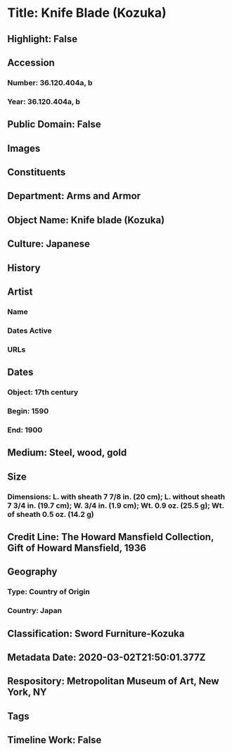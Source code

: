 # Title: Knife Blade (Kozuka)
## Highlight: False
## Accession
### Number: 36.120.404a, b
### Year: 36.120.404a, b
## Public Domain: False
## Images
## Constituents
## Department: Arms and Armor
## Object Name: Knife blade (Kozuka)
## Culture: Japanese
## History
## Artist
### Name
### Dates Active
### URLs
## Dates
### Object: 17th century
### Begin: 1590
### End: 1900
## Medium: Steel, wood, gold
## Size
### Dimensions: L. with sheath 7 7/8 in. (20 cm); L. without sheath 7 3/4 in. (19.7 cm); W. 3/4 in. (1.9 cm); Wt. 0.9 oz. (25.5 g); Wt. of sheath 0.5 oz. (14.2 g)
## Credit Line: The Howard Mansfield Collection, Gift of Howard Mansfield, 1936
## Geography
### Type: Country of Origin
### Country: Japan
## Classification: Sword Furniture-Kozuka
## Metadata Date: 2020-03-02T21:50:01.377Z
## Respository: Metropolitan Museum of Art, New York, NY
## Tags
## Timeline Work: False